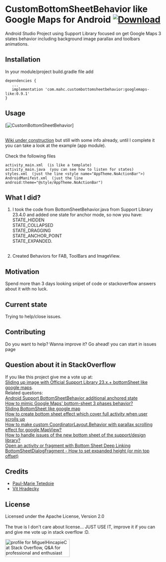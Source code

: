 # CustomBottomSheetBehavior like Google Maps for Android [ ![Download](https://api.bintray.com/packages/mahc/maven/CustomBottomSheetBehavior/images/download.svg) ](https://bintray.com/mahc/maven/CustomBottomSheetBehavior/_latestVersion)
Android Studio Project using Support Library focused on get Google Maps 3 states behavior including background image parallax and toolbars animations.

## Installation
In your module/project build.gradle file add<br>
```
dependencies {
   ...
   implementation 'com.mahc.custombottomsheetbehavior:googlemaps-like:0.9.1'
}
```

## Usage
[![CustomBottomSheetBehavior](https://raw.githubusercontent.com/akan44/CustomBottomSheetBehavior/master/CustomBottomSheetBehaviorLikeGoogleMaps3states.gif)]<br><br>

[Wiki under construction](https://github.com/miguelhincapie/CustomBottomSheetBehavior/wiki) but still with some info already, until I complete it you can take a look at the example (app module).<br><br>
Check the following files
```
activity_main.xml  (is like a template)
activity_main.java  (you can see how to listen for states)
styles.xml  (just the line <style name="AppTheme.NoActionBar">)
AndroidManifest.xml  (just the line android:theme="@style/AppTheme.NoActionBar")
``` 


## What I did?
1. I took the code from BottomSheetBehavior.java from Support Library 23.4.0 and added one state for anchor mode, so now you have:<br>
STATE_HIDDEN<br>
STATE_COLLAPSED<br>
STATE_DRAGGING<br>
STATE_ANCHOR_POINT<br>
STATE_EXPANDED.<br><br>

2. Created Behaviors for FAB, ToolBars and ImageView.


## Motivation
Spend more than 3 days looking snipet of code or stackoverflow answers about it with no luck.

## Current state
Trying to help/close issues.

## Contributing
Do you want to help?
Wanna improve it?
Go ahead! you can start in issues page<br>

## Question about it in StackOverflow

If you like this project give me a vote up at:<br> [Sliding up image with Official Support Library 23.x.+ bottomSheet like google maps](http://stackoverflow.com/q/37335366/1332549).<br>
Related questions:<br>
[Android Support BottomSheetBehavior additional anchored state](http://stackoverflow.com/questions/36963798/android-support-bottomsheetbehavior-additional-anchored-state)<br>
[How to mimic Google Maps' bottom-sheet 3 phases behavior?](http://stackoverflow.com/questions/34160423/how-to-mimic-google-maps-bottom-sheet-3-phases-behavior/34176633?noredirect=1#comment56361295_34176633)<br>
[Sliding BottomSheet like google map](http://stackoverflow.com/questions/34310530/sliding-bottomsheet-like-google-map)<br>
[How to create bottom sheet effect which cover full activity when user scrolls up](http://stackoverflow.com/questions/35900862/how-to-create-bottom-sheet-effect-which-cover-full-activity-when-user-scrolls-up)<br>
[How to make custom CoordinatorLayout.Behavior with parallax scrolling effect for google MapView?](http://stackoverflow.com/questions/33945085/how-to-make-custom-coordinatorlayout-behavior-with-parallax-scrolling-effect-for)<br>
[How to handle issues of the new bottom sheet of the support/design library?](http://stackoverflow.com/questions/35971546/how-to-handle-issues-of-the-new-bottom-sheet-of-the-support-design-library)<br>
[Open an activity or fragment with Bottom Sheet Deep Linking](http://stackoverflow.com/questions/34243928/open-an-activity-or-fragment-with-bottom-sheet-deep-linking)<br>
[BottomSheetDialogFragment - How to set expanded height (or min top offset)](http://stackoverflow.com/questions/36030879/bottomsheetdialogfragment-how-to-set-expanded-height-or-min-top-offset)

## Credits
* [Paul-Marie Tetedoie](https://github.com/akaN44)
* [Vit Hradecky](https://github.com/vit001)

## License
Licensed under the Apache License, Version 2.0
<br><br>
The true is I don't care about license... JUST USE IT, improve it if you can and give me vote up in stack overflow :D.


<a href="http://stackoverflow.com/users/1332549/miguelhincapiec">
<img src="http://stackoverflow.com/users/flair/1332549.png" width="208" height="58" alt="profile for MiguelHincapieC at Stack Overflow, Q&amp;A for professional and enthusiast programmers" title="profile for MiguelHincapieC at Stack Overflow, Q&amp;A for professional and enthusiast programmers">
</a>
